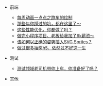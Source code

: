 

* 前端

  * [每周动画一点点之跑车的绘制](frontends/series/canvas-clock.md)
  * [那些年你踩过的坑，都在这里了～](frontends/js/questions.md)
  * [这些性能优化，你都做了吗？](frontends/js/optimization.md)
  * [做完小程序项目、老板给我加了6k薪资～](frontends/applets/salary-increase.md)
  * [该如何以正确的姿势插入SVG Sprites？](frontends/css/svg-sprites.md)
  * [做过很多抽奖h5，依然过不好这一生](frontends/css/draw-prize.md)

* 测试

  * [测试领域老司机带你上车，你准备好了吗？](testing/theory/test-started.md)

* 其他